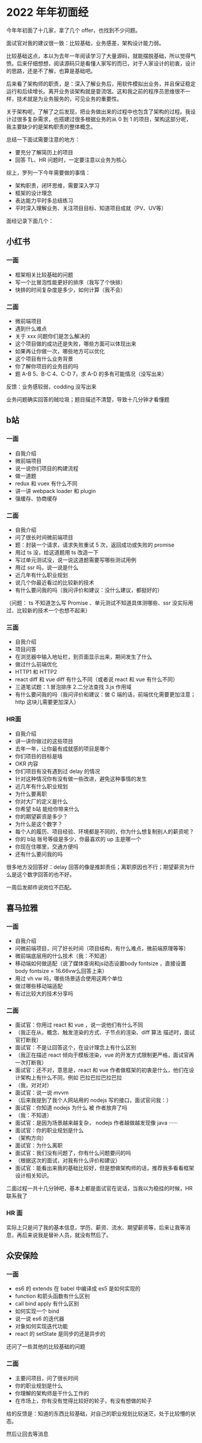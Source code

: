 # 2022 年年初面经

今年年初面了十几家，拿了几个 offer，也找到不少问题。

面试官对我的建议很一致：比较基础，业务感差，架构设计能力弱。

比较基础这点，本以为去年一年阅读学习了大量源码，就能摆脱基础，所以觉得气愤。后来仔细想想，阅读源码只是看懂人家写的而已，对于人家设计的初衷，设计的思路，还是不了解，也算是基础吧。

后来看了架构师的职责，是：深入了解业务后，用软件模拟出业务，并且保证稳定运行和后续增长。离开业务谈架构就是耍流氓。这和我之前的程序员思维很不一样，技术就是为业务服务的，可见业务的重要性。

关于架构呢，了解了之后发现，把业务做出来的过程中也包含了架构的过程。我设计过很多复杂需求，也搭建过很多根据业务的从 0 到 1 的项目，架构这部分呢，我主要缺少的是架构职责的整体概念。

总结一下面试需要注意的地方：

* 要充分了解简历上的项目
* 回答 TL、HR 问题时，一定要注意以业务为核心

综上，罗列一下今年需要做的事情：

* 架构职责，闭环思维，需要深入学习
* 框架的设计理念
* 表达能力平时多总结练习
* 平时深入理解业务、关注项目目标、知道项目成就（PV、UV等）

面经记录下面几个：

## 小红书

### 一面

* 框架相关比较基础的问题
* 写一个比冒泡性能更好的排序（我写了个快排）
* 快排的时间复杂度是多少，如何计算（我不会）

### 二面

* 微前端项目
* 遇到什么难点
* 关于 xxx 问题你们是怎么解决的
* 这个项目做的成功还是失败，哪些方面可以体现出来
* 如果再让你做一次，哪些地方可以优化
* 这个项目有什么业务背景
* 你了解你项目的业务目的吗
* 题 A-B 5、B-C 4、C-D 7，求 A-D 的多有可能情况（没写出来）

反馈：业务感较弱，codding 没写出来

业务问题确实回答的贼垃圾；题目描述不清楚，导致十几分钟才看懂题

## b站

### 一面

* 自我介绍
* 微前端项目
* 说一说你们项目的构建流程
* 做一道题
* redux 和 vuex 有什么不同
* 讲一讲 webpack loader 和 plugin
* 强缓存、协商缓存

### 二面

* 自我介绍
* 问了很长时间微前端项目
* 题：封装一个请求，请求失败重试 5 次，返回成功或失败的 promise
* 用过 ts 没，给这道题用 ts 改造一下
* 写过单元测试没，说一说这道题需要写哪些测试用例
* 用过 ssr 吗，说一说是什么
* 近几年有什么职业规划
* 说几个你最近看过的比较新的技术
* 有什么要问我的吗（我问评价和建议：没什么建议，都挺好的）

（问题： ts 不知道怎么写 Promise 、单元测试不知道具体测哪些、ssr 没实际用过、比较新的技术一个也想不起来）

### 三面

* 自我介绍
* 项目问答
* 在浏览器中输入地址栏，到页面显示出来，期间发生了什么
* 做过什么前端优化
* HTTP1 和 HTTP2
* react diff 和 vue diff 有什么不同（或者说 react 和 vue 有什么不同）
* 三道笔试题：1.冒泡排序 2.二分法查找 3.js 作用域
* 有什么要问我的吗（我问评价和建议：做 C 端的话，前端优化需要更加注意；http 这块儿需要更加深入）

### HR面

* 自我介绍
* 讲一讲你做过的这些项目
* 去年一年，让你最有成就感的项目是哪个
* 你们项目的目标是啥
* OKR 内容
* 你们项目有没有遇到过 delay 的情况
* 针对这种情况你有没有做一些改进，避免这种事情的发生
* 近几年有什么职业规划
* 为什么要离职
* 你对大厂的定义是什么
* 你希望 b站 能给你带来什么
* 你的期望薪资是多少？
* 为什么是这个数字？
* 每个人的履历、项目经验、环境都是不同的，你为什么想复制别人的薪资呢？
* 你的 b站 账号等级是多少，你最喜欢的 up 主是哪一个
* 你现在住哪里，交通方便吗
* 还有什么要问我的吗

很多地方没回答好：delay 回答的像是推卸责任；离职原因也不行；期望薪资为什么是这个数字回答的也不好。

一周后发邮件说岗位不匹配。

## 喜马拉雅

### 一面

* 自我介绍
* 问微前端项目，问了好长时间（项目结构，有什么难点，微前端原理等等）
* 微前端底层用的什么技术（我：不知道）
* 移动端如何做适配（说了媒体查询和js动态设置body fontsize ，直接设置 body fontsize = 16.66vw么回答上来）
* 用过 vh vw 吗，哪些场景适合使用这两个单位
* 做过哪些移动端适配
* 有过比较大的技术分享吗

### 二面

* 面试官：你用过 react 和 vue ，说一说他们有什么不同
* （我正在从，概念、触发渲染的方式、子节点的渲染、diff 算法 描述时，面试官打断我）
* 面试官：不是让回答这个，在设计理念上有什么区别
* （我正在描述 react 倾向于模板渲染，vue 的开发方式限制更严格，面试官再一次打断我）
* 面试官：还不对，意思是，react 和 vue 作者做框架的初衷是什么，他们在设计架构上有什么不同，例如 巴拉巴拉巴拉巴拉
* （我，对对对）
* 面试官：说一说 mvvm
* （后来我提到了我个人网站用的 nodejs 写的接口，面试官问我：）
* 面试官：你知道 nodejs 为什么 被 作者放弃了吗
* （我：不知道）
* 面试官：是因为场景越来越复杂， nodejs 作者越做越发现像 java ······
* 面试官：你的职业规划是什么
* （架构方向）
* 面试官：为什么离职
* 面试官：我们没有问题了，你有什么问题要问的吗
* （根据这次的面试，对我有什么评价和建议）
* 面试官：能看出来我的基础比较好，但是想做架构师的话，推荐我多看看框架设计相关知识。

二面过程一共十几分钟吧，基本上都是面试官在说话，当我以为稳挂的时候，HR 联系我了

### HR 面

实际上只是问了我的基本信息，学历、薪资、流水、期望薪资等，后来让我等消息，再后来说我是替补人员，就没有然后了。

## 众安保险

### 一面

* es6 的 extends 在 babel 中编译成 es5 是如何实现的
* function 和箭头函数有什么区别
* call bind apply 有什么区别
* 如何实现一个 bind
* 说一说 es6 的迭代器
* 对象如何实现迭代功能
* react 的 setState 是同步的还是异步的

还问了一些其他的比较基础的问题

### 二面

* 主要问项目，问了很长时间
* 你的职业规划是什么
* 你理解的架构师是干什么工作的
* 在市场上，你有没有觉得比较好的轮子，有没有想做的轮子

给的反馈是：知道的东西比较基础，对自己的职业规划比较迷茫，处于比较懵的状态。

然后让回去等消息
